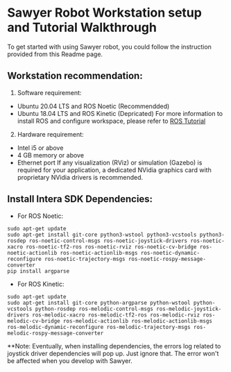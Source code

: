 # Sawyer Robot Workstation setup and Tutorial Walkthrough
To get started with using Sawyer robot, you could follow the instruction provided from this Readme page.  

## Workstation recommendation:
1. Software requirement:
* Ubuntu 20.04 LTS and ROS Noetic (Recommendded)
* Ubuntu 18.04 LTS and ROS Kinetic (Depricated)
For more information to install ROS and configure workspace, please refer to [ROS Tutorial](http://wiki.ros.org/ROS/Tutorials)

2. Hardware requirement:
* Intel i5 or above
* 4 GB memory or above
* Ethernet port
If any visualization (RViz) or simulation (Gazebo) is required for your application, a dedicated NVidia graphics card with proprietary NVidia drivers is recommended.

## Install Intera SDK Dependencies:
* For ROS Noetic:
```Shell
sudo apt-get update 
sudo apt-get install git-core python3-wstool python3-vcstools python3-rosdep ros-noetic-control-msgs ros-noetic-joystick-drivers ros-noetic-xacro ros-noetic-tf2-ros ros-noetic-rviz ros-noetic-cv-bridge ros-noetic-actionlib ros-noetic-actionlib-msgs ros-noetic-dynamic-reconfigure ros-noetic-trajectory-msgs ros-noetic-rospy-message-converter 
pip install argparse 
```
* For ROS Kinetic:
```shell
sudo apt-get update 
sudo apt-get install git-core python-argparse python-wstool python-vcstools python-rosdep ros-melodic-control-msgs ros-melodic-joystick-drivers ros-melodic-xacro ros-melodic-tf2-ros ros-melodic-rviz ros-melodic-cv-bridge ros-melodic-actionlib ros-melodic-actionlib-msgs ros-melodic-dynamic-reconfigure ros-melodic-trajectory-msgs ros-melodic-rospy-message-converter 
```
**Note:
Eventually, when installing dependencies, the errors log related to joystick driver dependencies will pop up. Just ignore that. The error won't be affected when you develop with Sawyer. 




